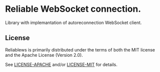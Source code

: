 # Reliable WebSocket connection.

Library with implemantation of autoreconnection WebSocket client.

## License

Reliablews is primarily distributed under the terms of both the MIT license and the Apache License (Version 2.0).

See [LICENSE-APACHE](LICENSE-APACHE) and/or [LICENSE-MIT](LICENSE-MIT) for details.
